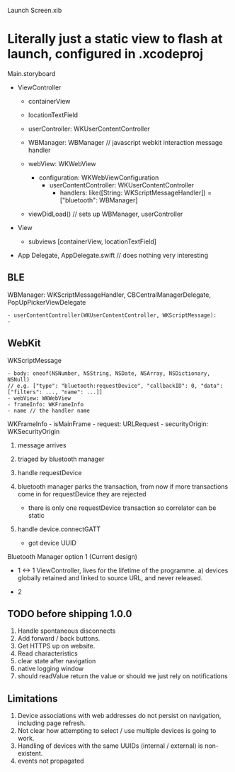 Launch Screen.xib

# Literally just a static view to flash at launch, configured in .xcodeproj 

Main.storyboard

- ViewController

    - containerView
    - locationTextField
    - userController: WKUserContentController 
    - WBManager: WBManager // javascript webkit interaction message handler
    - webView: WKWebView
        - configuration: WKWebViewConfiguration
            - userContentController: WKUserContentController
                - handlers: like([String: WKScriptMessageHandler]) = ["bluetooth": WBManager]
  
    - viewDidLoad()
        // sets up WBManager, userController
    

- View
    - subviews [containerView, locationTextField]

- App Delegate, AppDelegate.swift // does nothing very interesting


## BLE

WBManager: WKScriptMessageHandler, CBCentralManagerDelegate, PopUpPickerViewDelegate

    - userContentController(WKUserContentController, WKScriptMessage):
    - 


## WebKit

WKScriptMessage

    - body: oneof(NSNumber, NSString, NSDate, NSArray, NSDictionary, NSNull)
    // e.g. ["type": "bluetooth:requestDevice", "callbackID": 0, "data": ["filters": ..., "name": ...]]
    - webView: WKWebView
    - frameInfo: WKFrameInfo
    - name // the handler name 



WKFrameInfo
    - isMainFrame
    - request: URLRequest
    - securityOrigin: WKSecurityOrigin


1. message arrives
2. triaged by bluetooth manager

1. handle requestDevice
2. bluetooth manager parks the transaction, from now if more transactions come in for requestDevice they are rejected
   - there is only one requestDevice transaction so correlator can be static

2. handle device.connectGATT
   - got device UUID



Bluetooth Manager option 1 (Current design)

- 1 <-> 1 ViewController, lives for the lifetime of the programme.
  a) devices globally retained and linked to source URL, and never released.

- 2 

## TODO before shipping 1.0.0

1. Handle spontaneous disconnects
2. Add forward / back buttons.
3. Get HTTPS up on website.
4. Read characteristics
5. clear state after navigation
6. native logging window
7. should readValue return the value or should we just rely on notifications

## Limitations

1. Device associations with web addresses do not persist on navigation, including page refresh.
2. Not clear how attempting to select / use multiple devices is going to work.
3. Handling of devices with the same UUIDs (internal / external) is non-existent.
4. events not propagated 
